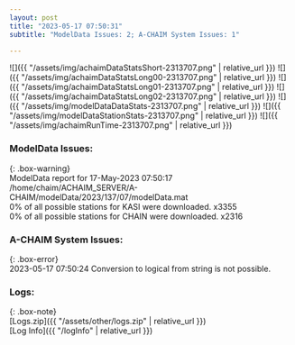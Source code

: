 ```yaml
---
layout: post
title: "2023-05-17 07:50:31"
subtitle: "ModelData Issues: 2; A-CHAIM System Issues: 1"

---
```


![]({{ "/assets/img/achaimDataStatsShort-2313707.png" | relative_url }})
![]({{ "/assets/img/achaimDataStatsLong00-2313707.png" | relative_url }})
![]({{ "/assets/img/achaimDataStatsLong01-2313707.png" | relative_url }})
![]({{ "/assets/img/achaimDataStatsLong02-2313707.png" | relative_url }})
![]({{ "/assets/img/modelDataDataStats-2313707.png" | relative_url }})
![]({{ "/assets/img/modelDataStationStats-2313707.png" | relative_url }})
![]({{ "/assets/img/achaimRunTime-2313707.png" | relative_url }})


### ModelData Issues:  
  
{: .box-warning}  
 ModelData report for 17-May-2023 07:50:17   
 /home/chaim/ACHAIM_SERVER/A-CHAIM/modelData/2023/137/07/modelData.mat   
 0% of all possible stations for KASI were downloaded. x3355   
 0% of all possible stations for CHAIN were downloaded. x2316   
  
### A-CHAIM System Issues:  
  
{: .box-error}  
2023-05-17 07:50:24 Conversion to logical from string is not possible.  

### Logs:  
  
{: .box-note}  
[Logs.zip]({{ "/assets/other/logs.zip" | relative_url }})  
[Log Info]({{ "/logInfo" | relative_url }})  
